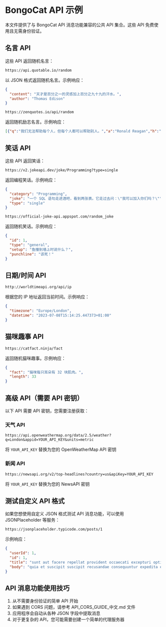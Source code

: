 # BongoCat API 示例

本文件提供了与 BongoCat API 消息功能兼容的公共 API 集合。这些 API 免费使用且无需身份验证。

## 名言 API

这些 API 返回随机名言：

```
https://api.quotable.io/random
```
以 JSON 格式返回随机名言。示例响应：
```json
{
  "content": "天才是百分之一的灵感加上百分之九十九的汗水。",
  "author": "Thomas Edison"
}
```

```
https://zenquotes.io/api/random
```
返回随机励志名言。示例响应：
```json
[{"q":"我们无法帮助每个人，但每个人都可以帮助别人。","a":"Ronald Reagan","h":"<blockquote>&ldquo;我们无法帮助每个人，但每个人都可以帮助别人。&rdquo; &mdash; <footer>Ronald Reagan</footer></blockquote>"}]
```

## 笑话 API

这些 API 返回笑话：

```
https://v2.jokeapi.dev/joke/Programming?type=single
```
返回编程笑话。示例响应：
```json
{
  "category": "Programming",
  "joke": "一个 SQL 语句走进酒吧，看到两张表。它走过去问：\"我可以加入你们吗？\"",
  "type": "single"
}
```

```
https://official-joke-api.appspot.com/random_joke
```
返回随机笑话。示例响应：
```json
{
  "id": 1,
  "type": "general",
  "setup": "鱼撞到墙上时说什么？",
  "punchline": "该死！"
}
```

## 日期/时间 API

```
http://worldtimeapi.org/api/ip
```
根据您的 IP 地址返回当前时间。示例响应：
```json
{
  "timezone": "Europe/London",
  "datetime": "2023-07-08T15:14:25.447373+01:00"
}
```

## 猫咪趣事 API

```
https://catfact.ninja/fact
```
返回随机猫咪趣事。示例响应：
```json
{
  "fact": "猫咪每只耳朵有 32 块肌肉。",
  "length": 33
}
```

## 高级 API（需要 API 密钥）

以下 API 需要 API 密钥，您需要注册获取：

### 天气 API
```
https://api.openweathermap.org/data/2.5/weather?q=London&appid=YOUR_API_KEY&units=metric
```
将 `YOUR_API_KEY` 替换为您的 OpenWeatherMap API 密钥

### 新闻 API
```
https://newsapi.org/v2/top-headlines?country=us&apiKey=YOUR_API_KEY
```
将 `YOUR_API_KEY` 替换为您的 NewsAPI 密钥

## 测试自定义 API 格式

如果您想使用自定义 JSON 格式测试 API 消息功能，可以使用 JSONPlaceholder 等服务：

```
https://jsonplaceholder.typicode.com/posts/1
```

示例响应：
```json
{
  "userId": 1,
  "id": 1,
  "title": "sunt aut facere repellat provident occaecati excepturi optio reprehenderit",
  "body": "quia et suscipit suscipit recusandae consequuntur expedita et cum reprehenderit molestiae ut ut quas totam nostrum rerum est autem sunt rem eveniet architecto"
}
```

## API 消息功能使用技巧

1. 从不需要身份验证的简单 API 开始
2. 如果遇到 CORS 问题，请参考 API_CORS_GUIDE_中文.md 文件
3. 应用程序会自动从各种 JSON 字段中提取消息
4. 对于更复杂的 API，您可能需要创建一个简单的代理服务器
